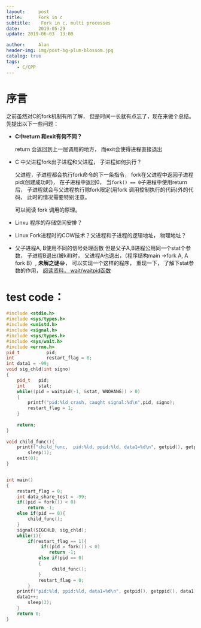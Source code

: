 ```yaml
---
layout:     post
title:      Fork in c
subtitle:    Fork in c, multi processes
date:       2019-05-29
update:	2019-06-03  13:00

author:     Alan
header-img: img/post-bg-plum-blossom.jpg
catalog: true
tags:
    - C/CPP
---
```

# 序言

之前虽然对C的fork机制有所了解， 但是时间一长就有点忘了，现在来做个总结。先提出以下一些问题：

- **C中return 和exit有何不同？**

  return 会返回到上一层调用的地方， 而exit会使得进程直接退出

- C 中父进程fork出子进程和父进程， 子进程如何执行？

  父进程，子进程都会执行fork命令的下一条指令， fork在父进程中返回子进程pid(创建成功时)， 在子进程中返回0， 当`fork() == 0`子进程中使用return 后， 子进程就会与父进程执行除fork限定(用fork 调用控制执行的代码)外的代码， 此时的情况需要特别注意。 

  可以阅读 fork 调用的原理。

- Linxu 程序的存储空间安排？

- Linux Fork进程时的COW技术？父进程和子进程的逻辑地址， 物理地址？

- 父子进程A, B使用不同的信号处理函数 但是父子A,B进程公用同一个stat个参数， 子进程B退出(被kill)时， 父进程A也退出，（程序结构main ->fork A, A fork B）, **未解之谜**😂， 可以实现一个这样的程序， 重现一下， 了解下stat参数的作用， [阅读资料， wait/waitpid函数](https://www.twblogs.net/a/5c2e2724bd9eee35b3a48c59)





# test code：

```cpp
#include <stdio.h> 
#include <sys/types.h> 
#include <unistd.h> 
#include <signal.h>
#include <sys/types.h>
#include <sys/wait.h>
#include <errno.h>
pid_t          pid;
int            restart_flag = 0;
int data1 = -99;
void sig_chld(int signo)
{
    pid_t   pid;
    int     stat;
    while((pid = waitpid(-1, &stat, WNOHANG)) > 0)
    {
        printf("pid:%ld crash, caught signal:%d\n",pid, signo);
        restart_flag = 1;    
    }
       
    return;
}
  
void child_func(){ 
	printf("child_func,  pid:%ld, ppid:%ld, data1=%d\n", getpid(), getppid(), data1);
        sleep(1);
	exit(0);
} 


int main() 
{
    restart_flag = 0; 
    int data_share_test = -99;
    if((pid = fork()) < 0)  
        return -1;
    else if(pid == 0){
        child_func();
    }
    signal(SIGCHLD, sig_chld);
    while(1){
        if(restart_flag == 1){
             if((pid = fork()) < 0) 
                return -1;
            else if(pid == 0)
            {
                 child_func();
            }
            restart_flag = 0; 
        }
	printf("pid:%ld, ppid:%ld, data1=%d\n", getpid(), getppid(), data1);
	data1++;
        sleep(3); 
    } 
    return 0; 
} 

```

